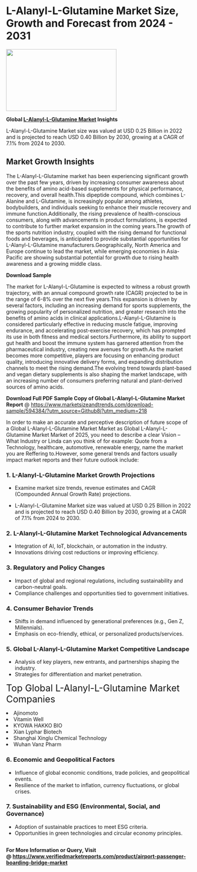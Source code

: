 <H1>L-Alanyl-L-Glutamine Market Size, Growth and Forecast from 2024 - 2031</H1><img class="aligncenter size-medium wp-image-584254" src="https://thirdeyenews.in/wp-content/uploads/2024/09/Global-Market-Research-300x168.jpeg" alt="" width="300" height="168" /><p><strong>Global&nbsp;<a href="https://www.marketsizeandtrends.com/download-sample/594384/?utm_source=Github8j?utm_medium=218">L-Alanyl-L-Glutamine Market</a> Insights</strong></p><p>L-Alanyl-L-Glutamine Market size was valued at USD 0.25 Billion in 2022 and is projected to reach USD 0.40 Billion by 2030, growing at a CAGR of 7.1% from 2024 to 2030.</p><p><h2>Market Growth Insights</h2> <p>The L-Alanyl-L-Glutamine market has been experiencing significant growth over the past few years, driven by increasing consumer awareness about the benefits of amino acid-based supplements for physical performance, recovery, and overall health.This dipeptide compound, which combines L-Alanine and L-Glutamine, is increasingly popular among athletes, bodybuilders, and individuals seeking to enhance their muscle recovery and immune function.Additionally, the rising prevalence of health-conscious consumers, along with advancements in product formulations, is expected to contribute to further market expansion in the coming years.The growth of the sports nutrition industry, coupled with the rising demand for functional foods and beverages, is anticipated to provide substantial opportunities for L-Alanyl-L-Glutamine manufacturers.Geographically, North America and Europe continue to lead the market, while emerging economies in Asia-Pacific are showing substantial potential for growth due to rising health awareness and a growing middle class.</p> <p><strong>Download Sample</strong></p> <p>The market for L-Alanyl-L-Glutamine is expected to witness a robust growth trajectory, with an annual compound growth rate (CAGR) projected to be in the range of 6-8% over the next five years.This expansion is driven by several factors, including an increasing demand for sports supplements, the growing popularity of personalized nutrition, and greater research into the benefits of amino acids in clinical applications.L-Alanyl-L-Glutamine is considered particularly effective in reducing muscle fatigue, improving endurance, and accelerating post-exercise recovery, which has prompted its use in both fitness and medical sectors.Furthermore, its ability to support gut health and boost the immune system has garnered attention from the pharmaceutical industry, creating new avenues for growth.As the market becomes more competitive, players are focusing on enhancing product quality, introducing innovative delivery forms, and expanding distribution channels to meet the rising demand.The evolving trend towards plant-based and vegan dietary supplements is also shaping the market landscape, with an increasing number of consumers preferring natural and plant-derived sources of amino acids.</p> <p><span class=""><strong>Download Full PDF Sample Copy of Global L-Alanyl-L-Glutamine Market Report</strong> @ <a href="https://www.marketsizeandtrends.com/download-sample/594384/?utm_source=Github8j?utm_medium=218" target="_blank">https://www.marketsizeandtrends.com/download-sample/594384/?utm_source=Github8j?utm_medium=218</a></span></p><p>In order to make an accurate and perceptive description of future scope of a Global&nbsp;L-Alanyl-L-Glutamine Market Market as Global&nbsp;L-Alanyl-L-Glutamine Market Market of 2025, you need to describe a clear Vision &ndash; What Industry or Linda can you think of for example: Quote from a Technology, healthcare, automotive, renewable energy, name the market you are Reffering to.However, some general trends and factors usually impact market reports and their future outlook include:</p><h3>1.&nbsp;<strong>L-Alanyl-L-Glutamine Market Growth Projections</strong></h3><ul><li>Examine market size trends, revenue estimates and CAGR (Compounded Annual Growth Rate) projections.</li><li><p>L-Alanyl-L-Glutamine Market size was valued at USD 0.25 Billion in 2022 and is projected to reach USD 0.40 Billion by 2030, growing at a CAGR of 7.1% from 2024 to 2030.</p></li></ul><h3>2.&nbsp;<strong>L-Alanyl-L-Glutamine Market Technological Advancements</strong></h3><ul><li>Integration of AI, IoT, blockchain, or automation in the industry.</li><li>Innovations driving cost reductions or improving efficiency.</li></ul><h3>3.&nbsp;<strong>Regulatory and Policy Changes</strong></h3><ul><li>Impact of global and regional regulations, including sustainability and carbon-neutral goals.</li><li>Compliance challenges and opportunities tied to government initiatives.</li></ul><h3>4.&nbsp;<strong>Consumer Behavior Trends</strong></h3><ul><li>Shifts in demand influenced by generational preferences (e.g., Gen Z, Millennials).</li><li>Emphasis on eco-friendly, ethical, or personalized products/services.</li></ul><h3>5.&nbsp;<strong>Global L-Alanyl-L-Glutamine Market Competitive Landscape</strong></h3><ul><li>Analysis of key players, new entrants, and partnerships shaping the industry.</li><li>Strategies for differentiation and market penetration.</li></ul><p data-pm-slice="1 1 []"><span style="color: inherit; font-family: inherit; font-size: 25px;">Top Global L-Alanyl-L-Glutamine Market Companies</span></p><div class="" data-test-id=""><p><li>Ajinomoto</li><li> Vitamin Well</li><li> KYOWA HAKKO BIO</li><li> Xian Lyphar Biotech</li><li> Shanghai Xinglu Chemical Technology</li><li> Wuhan Vanz Pharm</li></p></div><h3>6.&nbsp;<strong>Economic and Geopolitical Factors</strong></h3><ul><li>Influence of global economic conditions, trade policies, and geopolitical events.</li><li>Resilience of the market to inflation, currency fluctuations, or global crises.</li></ul><h3>7.&nbsp;<strong>Sustainability and ESG (Environmental, Social, and Governance)</strong></h3><ul><li>Adoption of sustainable practices to meet ESG criteria.</li><li>Opportunities in green technologies and circular economy principles.</li></ul><h2><strong style="font-size: 14px;">For More Information or Query, Visit @&nbsp;</strong><a style="background-color: #ffffff; font-size: 14px;" href="https://www.marketsizeandtrends.com/report/l-alanyl-l-glutamine-market/" target="_blank">https://www.verifiedmarketreports.com/product/airport-passenger-boarding-bridge-market</a></h2>